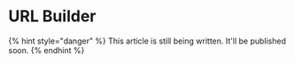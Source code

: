 # URL Builder

{% hint style="danger" %}
This article is still being written. It'll be published soon.
{% endhint %}
